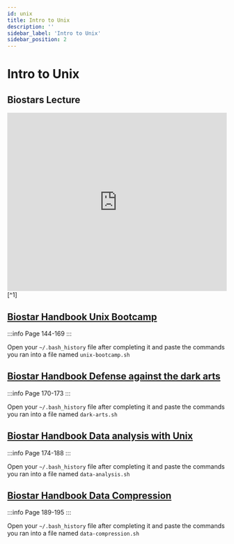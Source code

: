 ```yaml
---
id: unix
title: Intro to Unix
description: ''
sidebar_label: 'Intro to Unix'
sidebar_position: 2
---
```


# Intro to Unix

## Biostars Lecture

<iframe src="https://docs.google.com/presentation/d/e/2PACX-1vQHJMsd5gRHxCwC8mQxNoD7sgCebbsEuuXsEhouvUxQ-2TcHmXSqol5cyX1ftxcwJ8etxwoPfLbWdCL/embed?start=false&amp;loop=false&amp;delayms=3000" allowfullscreen="true" mozallowfullscreen="true" webkitallowfullscreen="true" width="100%" height="409" frameborder="0"></iframe>[^1]

## [Biostar Handbook Unix Bootcamp](https://www.biostarhandbook.com/the-unix-bootcamp.html)

:::info
Page 144-169
:::

Open your `~/.bash_history` file after completing it and paste the commands you
ran into a file named `unix-bootcamp.sh`

## [Biostar Handbook Defense against the dark arts](https://www.biostarhandbook.com/defense-dark-arts.html)

:::info
Page 170-173
:::

Open your `~/.bash_history` file after completing it and paste the commands you
ran into a file named `dark-arts.sh`

## [Biostar Handbook Data analysis with Unix](https://www.biostarhandbook.com/unixanalyis.html#unixanalyis)

:::info
Page 174-188
:::

Open your `~/.bash_history` file after completing it and paste the commands you
ran into a file named `data-analysis.sh`

## [Biostar Handbook Data Compression](https://www.biostarhandbook.com/data-compression.html#data-compression)

:::info
Page 189-195
:::

Open your `~/.bash_history` file after completing it and paste the commands you
ran into a file named `data-compression.sh`

[^1]: https://www.biostarhandbook.com/edu/lecture/view/88/
<!-- TODO Add hardlink -->
[^2]: Practical Research Computing Unix Lecture
[^3]: [The Missing Semester: The Shell](https://missing.csail.mit.edu/2020/course-shell/)
